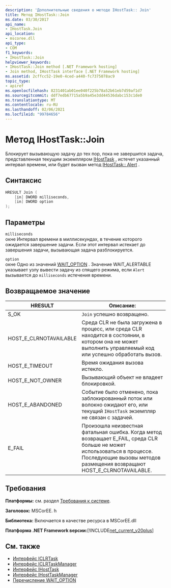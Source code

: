 ```yaml
---
description: 'Дополнительные сведения о методе IHostTask:: Join'
title: Метод IHostTask::Join
ms.date: 03/30/2017
api_name:
- IHostTask.Join
api_location:
- mscoree.dll
api_type:
- COM
f1_keywords:
- IHostTask::Join
helpviewer_keywords:
- IHostTask::Join method [.NET Framework hosting]
- Join method, IHostTask interface [.NET Framework hosting]
ms.assetid: 2cffcc52-19e0-4ced-a440-fc7375078ac9
topic_type:
- apiref
ms.openlocfilehash: 8231401ab01ee040f225b78a52b61eb7d59af1d7
ms.sourcegitcommit: ddf7edb67715a5b9a45e3dd44536dabc153c1de0
ms.translationtype: MT
ms.contentlocale: ru-RU
ms.lasthandoff: 02/06/2021
ms.locfileid: "99784656"
---
```

# <a name="ihosttaskjoin-method"></a>Метод IHostTask::Join

Блокирует вызывающую задачу до тех пор, пока не завершится задача, представленная текущим экземпляром [IHostTask](ihosttask-interface.md) , истечет указанный интервал времени, или будет вызван метод [IHostTask:: Alert](ihosttask-alert-method.md) .  
  
## <a name="syntax"></a>Синтаксис  
  
```cpp  
HRESULT Join (  
    [in] DWORD milliseconds,  
    [in] DWORD option  
);  
```  
  
## <a name="parameters"></a>Параметры  

 `milliseconds`  
 окне Интервал времени в миллисекундах, в течение которого ожидается завершение задачи. Если этот интервал истекает до завершения задачи, вызывающая задача разблокируется.  
  
 `option`  
 окне Одно из значений [WAIT_OPTION](wait-option-enumeration.md) . Значение WAIT_ALERTABLE указывает узлу вывести задачу из спящего режима, если `Alert` вызывается до `milliseconds` истечения времени.  
  
## <a name="return-value"></a>Возвращаемое значение  
  
|HRESULT|Описание:|  
|-------------|-----------------|  
|S_OK|`Join` успешно возвращено.|  
|HOST_E_CLRNOTAVAILABLE|Среда CLR не была загружена в процесс, или среда CLR находится в состоянии, в котором она не может выполнить управляемый код или успешно обработать вызов.|  
|HOST_E_TIMEOUT|Время ожидания вызова истекло.|  
|HOST_E_NOT_OWNER|Вызывающий объект не владеет блокировкой.|  
|HOST_E_ABANDONED|Событие было отменено, пока заблокированный поток или волокно ожидают его, или текущий `IHostTask` экземпляр не связан с задачей.|  
|E_FAIL|Произошла неизвестная фатальная ошибка. Когда метод возвращает E_FAIL, среда CLR больше не может использоваться в процессе. Последующие вызовы методов размещения возвращают HOST_E_CLRNOTAVAILABLE.|  
  
## <a name="requirements"></a>Требования  

 **Платформы:** см. раздел [Требования к системе](../../get-started/system-requirements.md).  
  
 **Заголовок:** MSCorEE. h  
  
 **Библиотека:** Включается в качестве ресурса в MSCorEE.dll  
  
 **Платформа .NET Framework версии:**[!INCLUDE[net_current_v20plus](../../../../includes/net-current-v20plus-md.md)]  
  
## <a name="see-also"></a>См. также

- [Интерфейс ICLRTask](iclrtask-interface.md)
- [Интерфейс ICLRTaskManager](iclrtaskmanager-interface.md)
- [Интерфейс IHostTask](ihosttask-interface.md)
- [Интерфейс IHostTaskManager](ihosttaskmanager-interface.md)
- [Перечисление WAIT_OPTION](wait-option-enumeration.md)
